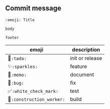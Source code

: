 ## Commit message
```
:emoji: Title

body

footer
```
| emoji | description |
| - | - |
| :tada:`:tada:` | init or release |
| :sparkles:`:sparkles:` | feature |
| :memo:`:memo:` | document |
| :bug:`:bug:` | fix |
| :white_check_mark:`:white_check_mark:` | test |
| :construction_worker:`:construction_worker:` | build |